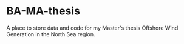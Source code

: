 # BA-MA-thesis

A place to store data and code for my Master's thesis Offshore Wind Generation in the North Sea region.
